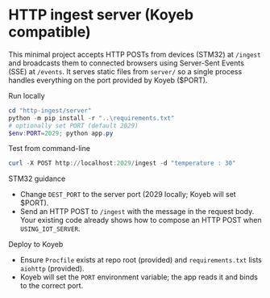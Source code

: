 # HTTP ingest server (Koyeb compatible)

This minimal project accepts HTTP POSTs from devices (STM32) at `/ingest`
and broadcasts them to connected browsers using Server-Sent Events (SSE) at
`/events`. It serves static files from `server/` so a single process handles
everything on the port provided by Koyeb ($PORT).

Run locally

```powershell
cd "http-ingest/server"
python -m pip install -r "..\requirements.txt"
# optionally set PORT (default 2029)
$env:PORT=2029; python app.py
```

Test from command-line

```powershell
curl -X POST http://localhost:2029/ingest -d "temperature : 30"
```

STM32 guidance

- Change `DEST_PORT` to the server port (2029 locally; Koyeb will set $PORT).
- Send an HTTP POST to `/ingest` with the message in the request body. Your
  existing code already shows how to compose an HTTP POST when `USING_IOT_SERVER`.

Deploy to Koyeb

- Ensure `Procfile` exists at repo root (provided) and `requirements.txt` lists
  `aiohttp` (provided).
- Koyeb will set the `PORT` environment variable; the app reads it and binds
  to the correct port.
